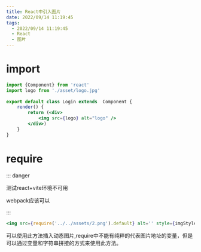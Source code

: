 ```yaml
---
title: React中引入图片
date: 2022/09/14 11:19:45
tags:
  - 2022/09/14 11:19:45
  - React
  - 图片
---
```


# import

```jsx
import {Component} from 'react'
import logo from './asset/logo.jpg'
 
export default class Login extends  Component {
    render() {
        return (<div>
            <img src={logo} alt="logo" />
        </div>)
    }
}
```

# require

::: danger 

测试react+vite环境不可用

webpack应该可以

:::

```jsx
<img src={require('../../assets/2.png').default} alt='' style={imgStyle}/>
```

可以使用此方法插入动态图片,require中不能有纯粹的代表图片地址的变量，但是可以通过变量和字符串拼接的方式来使用此方法。

